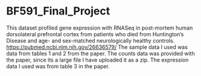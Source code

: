 # BF591_Final_Project
This dataset profiled gene expression with RNASeq in post-mortem human dorsolateral prefrontal cortex from patients who died from Huntington’s Disease and age- and sex-matched neurologically healthy controls. https://pubmed.ncbi.nlm.nih.gov/26636579/
The sample data I used was data from tables 1 and 2 from the paper.
The counts data was provided with the paper, since its a large file I have uploaded it as a zip.
The expression data I used was from table 3 in the paper.
